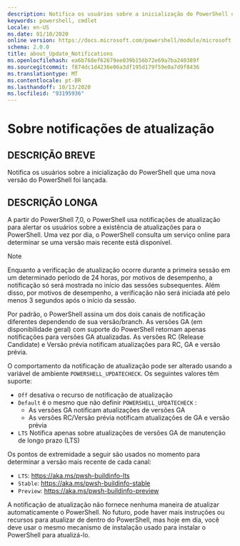```yaml
---
description: Notifica os usuários sobre a inicialização do PowerShell que uma nova versão do PowerShell foi lançada.
keywords: powershell, cmdlet
Locale: en-US
ms.date: 01/10/2020
online version: https://docs.microsoft.com/powershell/module/microsoft.powershell.core/about/about_update_notifications?view=powershell-7&WT.mc_id=ps-gethelp
schema: 2.0.0
title: about_Update_Notifications
ms.openlocfilehash: ea6b768ef62679ee039b156b72e69a7ba240389f
ms.sourcegitcommit: f874dc1d4236e06a3df195d179f59e0a7d9f8436
ms.translationtype: MT
ms.contentlocale: pt-BR
ms.lasthandoff: 10/13/2020
ms.locfileid: "93195936"
---
```

# <a name="about-update-notifications"></a>Sobre notificações de atualização

## <a name="short-description"></a>DESCRIÇÃO BREVE

Notifica os usuários sobre a inicialização do PowerShell que uma nova versão do PowerShell foi lançada.

## <a name="long-description"></a>DESCRIÇÃO LONGA

A partir do PowerShell 7,0, o PowerShell usa notificações de atualização para alertar os usuários sobre a existência de atualizações para o PowerShell. Uma vez por dia, o PowerShell consulta um serviço online para determinar se uma versão mais recente está disponível.

> [!NOTE]
> Enquanto a verificação de atualização ocorre durante a primeira sessão em um determinado período de 24 horas, por motivos de desempenho, a notificação só será mostrada no início das sessões subsequentes. Além disso, por motivos de desempenho, a verificação não será iniciada até pelo menos 3 segundos após o início da sessão.

Por padrão, o PowerShell assina um dos dois canais de notificação diferentes dependendo de sua versão/branch. As versões GA (em disponibilidade geral) com suporte do PowerShell retornam apenas notificações para versões GA atualizadas. As versões RC (Release Candidate) e Versão prévia notificam atualizações para RC, GA e versão prévia.

O comportamento da notificação de atualização pode ser alterado usando a variável de ambiente `POWERSHELL_UPDATECHECK`. Os seguintes valores têm suporte:

- `Off` desativa o recurso de notificação de atualização
- `Default` é o mesmo que não definir `POWERSHELL_UPDATECHECK` :
  - As versões GA notificam atualizações de versões GA
  - As versões RC/Versão prévia notificam atualizações de GA e versão prévia
- `LTS` Notifica apenas sobre atualizações de versões GA de manutenção de longo prazo (LTS)

Os pontos de extremidade a seguir são usados no momento para determinar a versão mais recente de cada canal:

- `LTS`: https://aka.ms/pwsh-buildinfo-lts
- `Stable`: https://aka.ms/pwsh-buildinfo-stable
- `Preview`: https://aka.ms/pwsh-buildinfo-preview

A notificação de atualização não fornece nenhuma maneira de atualizar automaticamente o PowerShell. No futuro, pode haver mais instruções ou recursos para atualizar de dentro do PowerShell, mas hoje em dia, você deve usar o mesmo mecanismo de instalação usado para instalar o PowerShell para atualizá-lo.
